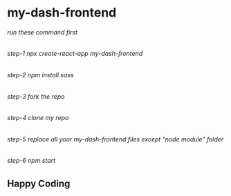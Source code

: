 # my-dash-frontend

###### run these command first

###### step-1 npx create-react-app my-dash-frontend

###### step-2 npm install sass

###### step-3 fork the repo

###### step-4 clone my repo

###### step-5 replace all your my-dash-frontend files except "node module" folder

###### step-6 npm start

## Happy Coding
